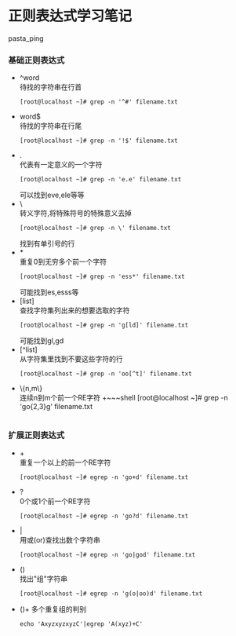 # 正则表达式学习笔记

pasta_ping

### 基础正则表达式

-	^word  
	待找的字符串在行首
	~~~shell
	[root@localhost ~]# grep -n '^#' filename.txt
	~~~
-	word$  
	待找的字符串在行尾
	~~~shell
	[root@localhost ~]# grep -n '!$' filename.txt
	~~~
-	.  
	代表有一定意义的一个字符
	~~~shell
	[root@localhost ~]# grep -n 'e.e' filename.txt
	~~~
	可以找到eve,ele等等
-	\\  
	转义字符,将特殊符号的特殊意义去掉
	~~~shell
	[root@localhost ~]# grep -n \' filename.txt
	~~~
	找到有单引号的行
-	\*  
	重复0到无穷多个前一个字符
	~~~shell
	[root@localhost ~]# grep -n 'ess*' filename.txt
	~~~
	可能找到es,esss等
-	[list]  
	查找字符集列出来的想要选取的字符
	~~~shell
	[root@localhost ~]# grep -n 'g[ld]' filename.txt
	~~~
	可能找到gl,gd
-	[^list]  
	从字符集里找到不要这些字符的行
	~~~shell
	[root@localhost ~]# grep -n 'oo[^t]' filename.txt
	~~~
-	\\{n,m\\}  
	连续n到m个前一个RE字符
	+~~~shell
	[root@localhost ~]# grep -n 'go\{2,3\}g' filename.txt
	~~~

### 扩展正则表达式
-	\+  
	重复一个以上的前一个RE字符
	~~~shell
	[root@localhost ~]# egrep -n 'go+d' filename.txt
	~~~
-	?  
	0个或1个前一个RE字符
	~~~shell
	[root@localhost ~]# egrep -n 'go?d' filename.txt
	~~~
-	|  
	用或(or)查找出数个字符串
	~~~shell
	[root@localhost ~]# egrep -n 'go|god' filename.txt
	~~~
-	()  
	找出"组"字符串
	~~~shell
	[root@localhost ~]# egrep -n 'g(o|oo)d' filename.txt
	~~~
-	()+
	多个重复组的判别
	~~~shell
	echo 'AxyzxyzxyzC'|egrep 'A(xyz)+C'
	~~~